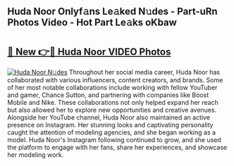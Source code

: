 ## Huda Noor Onlyf𝚊ns Le𝚊ked N𝚞des - Part-uRn Photos Video - Hot Part Le𝚊ks oKbaw

# <h2><a href="http://ac51872.deff.icu/?id=Huda+Noor">🔗 New 👉🔴 Huda Noor VIDEO Photos</a></h2>

[![Huda Noor N𝚞des](https://i.imgur.com/rIISA9y.gif)](http://ac51872.deff.icu/?id=Huda+Noor)
Throughout her social media career, Huda Noor has collaborated with various influencers, content creators, and brands. Some of her most notable collaborations include working with fellow YouTuber and gamer, Chance Sutton, and partnering with companies like Boost Mobile and Nike. These collaborations not only helped expand her reach but also allowed her to explore new opportunities and creative avenues. Alongside her YouTube channel, Huda Noor also maintained an active presence on Instagram. Her stunning looks and captivating personality caught the attention of modeling agencies, and she began working as a model. Huda Noor's Instagram following continued to grow, and she used the platform to engage with her fans, share her experiences, and showcase her modeling work.
